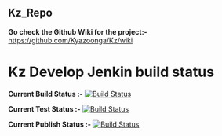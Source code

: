 ## Kz_Repo
**Go check the Github Wiki for the project:-** https://github.com/Kyazoonga/Kz/wiki
# Kz Develop Jenkin build status 
**Current Build Status    :-**
[![Build Status](http://34.217.65.13:8080/buildStatus/icon?job=Develop_Build)](http://34.217.65.13:8080/job/Develop_Build/)

**Current Test Status     :-**
[![Build Status](http://34.217.65.13:8080/buildStatus/icon?job=Develop_Test)](http://34.217.65.13:8080/job/Develop_Test/)

**Current Publish Status  :-**
[![Build Status](http://34.217.65.13:8080/buildStatus/icon?job=Develop_Publish)](http://34.217.65.13:8080/job/Develop_Publish/)
